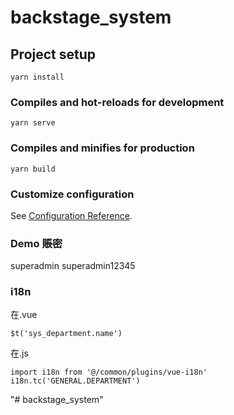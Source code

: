 # backstage_system

## Project setup
```
yarn install
```

### Compiles and hot-reloads for development
```
yarn serve
```

### Compiles and minifies for production
```
yarn build
```

### Customize configuration
See [Configuration Reference](https://cli.vuejs.org/config/).


### Demo 賬密
superadmin
superadmin12345


### i18n
在.vue
```
$t('sys_department.name')
```
在.js
```
import i18n from '@/common/plugins/vue-i18n'
i18n.tc('GENERAL.DEPARTMENT')
```
"# backstage_system" 
